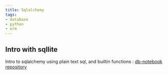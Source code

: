 ```yaml
---
title: Sqlalchemy
tags:
- database
- python
- orm
---
```


## Intro with sqllite

Intro to sqlalchemy using plain text sql, and builtin functions : [db-notebook repository](https://github.com/Julien-Fruteau/db-notebook/blob/sqlite--intro/db-notebook.ipynb)
